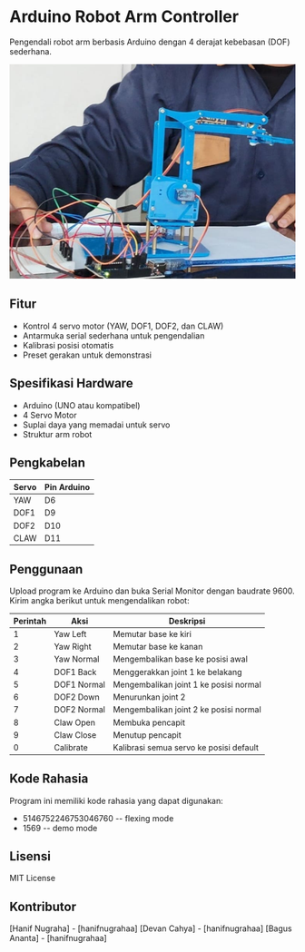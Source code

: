 # Arduino Robot Arm Controller

Pengendali robot arm berbasis Arduino dengan 4 derajat kebebasan (DOF) sederhana.

![Robot Arm Illustration](images/robot-arm.jpg)

## Fitur

- Kontrol 4 servo motor (YAW, DOF1, DOF2, dan CLAW)
- Antarmuka serial sederhana untuk pengendalian
- Kalibrasi posisi otomatis
- Preset gerakan untuk demonstrasi

## Spesifikasi Hardware

- Arduino (UNO atau kompatibel)
- 4 Servo Motor
- Suplai daya yang memadai untuk servo
- Struktur arm robot

## Pengkabelan

| Servo | Pin Arduino |
|-------|------------|
| YAW   | D6         |
| DOF1  | D9         |
| DOF2  | D10        |
| CLAW  | D11        |

## Penggunaan

Upload program ke Arduino dan buka Serial Monitor dengan baudrate 9600. Kirim angka berikut untuk mengendalikan robot:

| Perintah | Aksi           | Deskripsi                        |
|----------|----------------|----------------------------------|
| 1        | Yaw Left       | Memutar base ke kiri             |
| 2        | Yaw Right      | Memutar base ke kanan            |
| 3        | Yaw Normal     | Mengembalikan base ke posisi awal|
| 4        | DOF1 Back      | Menggerakkan joint 1 ke belakang |
| 5        | DOF1 Normal    | Mengembalikan joint 1 ke posisi normal |
| 6        | DOF2 Down      | Menurunkan joint 2               |
| 7        | DOF2 Normal    | Mengembalikan joint 2 ke posisi normal |
| 8        | Claw Open      | Membuka pencapit                 |
| 9        | Claw Close     | Menutup pencapit                 |
| 0        | Calibrate      | Kalibrasi semua servo ke posisi default |

## Kode Rahasia

Program ini memiliki kode rahasia yang dapat digunakan:
- 5146752246753046760 -- flexing mode
- 1569 -- demo mode


## Lisensi

MIT License

## Kontributor

[Hanif Nugraha] - [hanifnugrahaa]
[Devan Cahya] - [hanifnugrahaa]
[Bagus Ananta] - [hanifnugrahaa]
